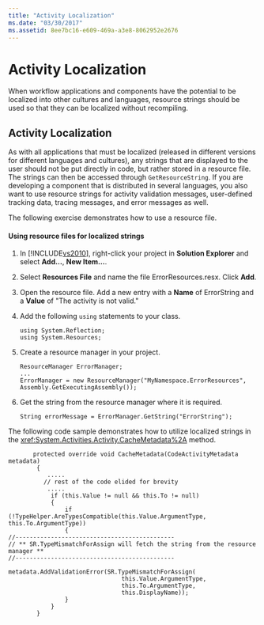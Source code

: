 ```yaml
---
title: "Activity Localization"
ms.date: "03/30/2017"
ms.assetid: 8ee7bc16-e609-469a-a3e8-8062952e2676
---
```

# Activity Localization
When workflow applications and components have the potential to be localized into other cultures and languages, resource strings should be used so that they can be localized without recompiling.  
  
## Activity Localization  
 As with all applications that must be localized (released in different versions for different languages and cultures), any strings that are displayed to the user should not be put directly in code, but rather stored in a resource file. The strings can then be accessed through <!--zz <xref:System.Environment.GetResourceString> --> `GetResourceString`. If you are developing a component that is distributed in several languages, you also want to use resource strings for activity validation messages, user-defined tracking data, tracing messages, and error messages as well.  
  
 The following exercise demonstrates how to use a resource file.  
  
#### Using resource files for localized strings  
  
1. In [!INCLUDE[vs2010](../../../includes/vs2010-md.md)], right-click your project in **Solution Explorer** and select **Add…**, **New Item…**.  
  
2. Select **Resources File** and name the file ErrorResources.resx. Click **Add**.  
  
3. Open the resource file. Add a new entry with a **Name** of ErrorString and a **Value** of "The activity is not valid."  
  
4. Add the following `using` statements to your class.  
  
   ```  
   using System.Reflection;  
   using System.Resources;  
   ```  
  
5. Create a resource manager in your project.  
  
   ```  
   ResourceManager ErrorManager;  
   ...  
   ErrorManager = new ResourceManager("MyNamespace.ErrorResources", Assembly.GetExecutingAssembly());  
   ```  
  
6. Get the string from the resource manager where it is required.  
  
   ```  
   String errorMessage = ErrorManager.GetString("ErrorString");  
   ```  
  
 The following code sample demonstrates how to utilize localized strings in the <xref:System.Activities.Activity.CacheMetadata%2A> method.  
  
```  
       protected override void CacheMetadata(CodeActivityMetadata metadata)  
        {  
           .....  
          // rest of the code elided for brevity  
           .....  
            if (this.Value != null && this.To != null)  
            {  
                if (!TypeHelper.AreTypesCompatible(this.Value.ArgumentType, this.To.ArgumentType))  
                {  
//---------------------------------------------  
// ** SR.TypeMismatchForAssign will fetch the string from the resource manager **  
//---------------------------------------------  
                    metadata.AddValidationError(SR.TypeMismatchForAssign(  
                                this.Value.ArgumentType,  
                                this.To.ArgumentType,  
                                this.DisplayName));  
                }  
            }  
        }  
```

